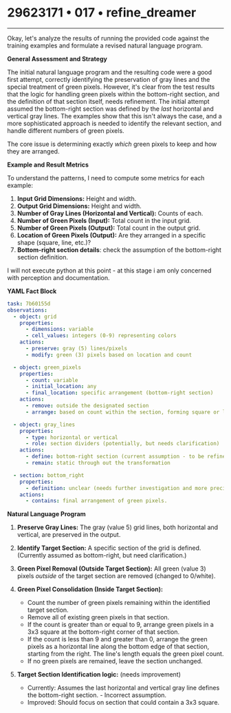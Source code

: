 # 29623171 • 017 • refine_dreamer

---
Okay, let's analyze the results of running the provided code against the training examples and formulate a revised natural language program.

**General Assessment and Strategy**

The initial natural language program and the resulting code were a good first attempt, correctly identifying the preservation of gray lines and the special treatment of green pixels. However, it's clear from the test results that the logic for handling green pixels within the bottom-right section, and the definition of that section itself, needs refinement. The initial attempt assumed the bottom-right section was defined by the *last* horizontal and vertical gray lines. The examples show that this isn't always the case, and a more sophisticated approach is needed to identify the relevant section, and handle different numbers of green pixels.

The core issue is determining exactly *which* green pixels to keep and how they are arranged.

**Example and Result Metrics**

To understand the patterns, I need to compute some metrics for each example:

1.  **Input Grid Dimensions:** Height and width.
2.  **Output Grid Dimensions:** Height and width.
3.  **Number of Gray Lines (Horizontal and Vertical):** Counts of each.
4.  **Number of Green Pixels (Input):** Total count in the input grid.
5.  **Number of Green Pixels (Output):** Total count in the output grid.
6.  **Location of Green Pixels (Output):** Are they arranged in a specific shape (square, line, etc.)?
7. **Bottom-right section details**: check the assumption of the bottom-right
   section definition.

I will not execute python at this point - at this stage i am only concerned
with perception and documentation.

**YAML Fact Block**

```yaml
task: 7b60155d
observations:
  - object: grid
    properties:
      - dimensions: variable
      - cell_values: integers (0-9) representing colors
    actions:
      - preserve: gray (5) lines/pixels
      - modify: green (3) pixels based on location and count

  - object: green_pixels
    properties:
      - count: variable
      - initial_location: any
      - final_location: specific arrangement (bottom-right section)
    actions:
      - remove: outside the designated section
      - arrange: based on count within the section, forming square or line

  - object: gray_lines
    properties:
      - type: horizontal or vertical
      - role: section dividers (potentially, but needs clarification)
    actions:
      - define: bottom-right section (current assumption - to be refined)
      - remain: static through out the transformation

  - section: bottom_right
    properties:
      - definition: unclear (needs further investigation and more precise definition)
    actions:
      - contains: final arrangement of green pixels.

```

**Natural Language Program**

1.  **Preserve Gray Lines:** The gray (value 5) grid lines, both horizontal and vertical, are preserved in the output.

2.  **Identify Target Section:** A specific section of the grid is defined.(Currently assumed as bottom-right, but need clarification.)

3. **Green Pixel Removal (Outside Target Section):** All green (value 3) pixels *outside* of the target section are removed (changed to 0/white).

4.  **Green Pixel Consolidation (Inside Target Section):**
    *   Count the number of green pixels remaining within the identified target section.
    *   Remove all of existing green pixels in that section.
    *   If the count is greater than or equal to 9, arrange green pixels in a 3x3 square at the bottom-right corner of that section.
    *   If the count is less than 9 and greater than 0, arrange the green pixels as a horizontal line along the bottom edge of that section, starting from the right. The line's length equals the green pixel count.
    * If no green pixels are remained, leave the section unchanged.

5. **Target Section Identification logic:** (needs improvement)
    *   Currently: Assumes the last horizontal and vertical gray line defines the bottom-right section. - Incorrect assumption.
    *   Improved: Should focus on section that could contain a 3x3 square.

